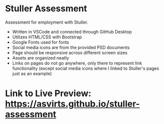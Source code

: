 # Stuller Assessment

 Assessment for employment with Stuller.
 
 - Written in VSCode and connected through GitHub Desktop
 - Utilizes HTML/CSS with Bootstrap
 - Google Fonts used for fonts
 - Social media icons are from the provided PSD documents
 - Page should be responsive across different screen sizes
 - Assets are organized neatly
 - Links on pages do not go anywhere, only there to represent link functionality (except social media icons where I linked to Stuller's pages just as an example)

# Link to Live Preview: https://asvirts.github.io/stuller-assessment
